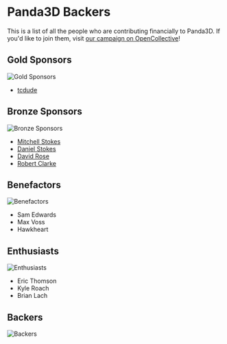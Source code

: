 # Panda3D Backers

This is a list of all the people who are contributing financially to Panda3D.  If you'd like to join them, visit [our campaign on OpenCollective](https://opencollective.com/panda3d)!

## Gold Sponsors

![Gold Sponsors](https://opencollective.com/panda3d/tiers/gold-sponsor.svg?avatarHeight=48&width=600)

* [tcdude](https://opencollective.com/tizilogic)

## Bronze Sponsors

![Bronze Sponsors](https://opencollective.com/panda3d/tiers/bronze-sponsor.svg?avatarHeight=48&width=600)

* [Mitchell Stokes](https://opencollective.com/mitchell-stokes)
* [Daniel Stokes](https://opencollective.com/daniel-stokes)
* [David Rose](https://opencollective.com/david-rose)
* [Robert Clarke](https://opencollective.com/robert-clarke)

## Benefactors

![Benefactors](https://opencollective.com/panda3d/tiers/benefactor.svg?avatarHeight=48&width=600)

* Sam Edwards
* Max Voss
* Hawkheart

## Enthusiasts

![Enthusiasts](https://opencollective.com/panda3d/tiers/enthusiast.svg?avatarHeight=48&width=600)

* Eric Thomson
* Kyle Roach
* Brian Lach

## Backers

![Backers](https://opencollective.com/panda3d/tiers/backer.svg?avatarHeight=48&width=600)
